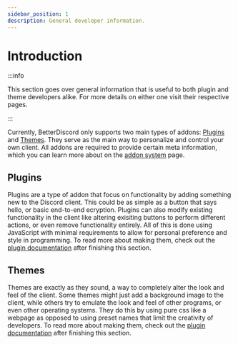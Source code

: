 ```yaml
---
sidebar_position: 1
description: General developer information.
---
```


# Introduction

:::info

This section goes over general information that is useful to both plugin and theme developers alike. For more details on either one visit their respective pages.

:::

Currently, BetterDiscord only supports two main types of addons: [Plugins](../plugins/) and [Themes](../themes/). They serve as the main way to personalize and control your own client. All addons are required to provide certain meta information, which you can learn more about on the [addon system](./addons.md) page.

## Plugins

Plugins are a type of addon that focus on functionality by adding something new to the Discord client. This could be as simple as a button that says hello, or basic end-to-end ecryption. Plugins can also modify existing functionality in the client like altering exisiting buttons to perform different actions, or even remove functionality entirely. All of this is done using JavaScript with minimal requirements to allow for personal preference and style in programming. To read more about making them, check out the [plugin documentation](../plugins/) after finishing this section.

## Themes

Themes are exactly as they sound, a way to completely alter the look and feel of the client. Some themes might just add a background image to the client, while others try to emulate the look and feel of other programs, or even other operating systems. They do this by using pure css like a webpage as opposed to using preset names that limit the creativity of developers. To read more about making them, check out the [plugin documentation](../plugins/) after finishing this section.